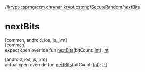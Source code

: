 //[krypt-csprng](../../../index.md)/[com.chrynan.krypt.csprng](../index.md)/[SecureRandom](index.md)/[nextBits](next-bits.md)

# nextBits

[common, android, ios, js, jvm]\
[common]\
expect open override fun [nextBits](next-bits.md)(bitCount: [Int](https://kotlinlang.org/api/latest/jvm/stdlib/kotlin/-int/index.html)): [Int](https://kotlinlang.org/api/latest/jvm/stdlib/kotlin/-int/index.html)

[android, ios, js, jvm]\
actual open override fun [nextBits](next-bits.md)(bitCount: [Int](https://kotlinlang.org/api/latest/jvm/stdlib/kotlin/-int/index.html)): [Int](https://kotlinlang.org/api/latest/jvm/stdlib/kotlin/-int/index.html)
